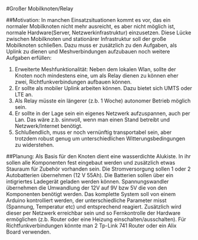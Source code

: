 #Großer Mobilknoten/Relay

##Motivation:
In manchen Einsatzsituationen kommt es vor, das ein normaler Mobilknoten nicht mehr ausreicht, es aber nicht möglich ist, normale Hardware(Server, Netzwerkinfrastruktur) einzusetzen. 
Diese Lücke zwischen Mobilknoten und stationärer Infrastruktur soll der große Mobilknoten schließen.
Dazu muss er zusätzlich zu den Aufgaben, als Uplink zu dienen und Meshverbindungen aufzubauen noch weitere Aufgaben erfüllen:

1. Erweiterte Meshfunktionalität: Neben dem lokalen Wlan, sollte der Knoten noch mindestens eine, um als Relay dienen zu können eher zwei, Richtfunkverbindungen aufbauen können.
2. Er sollte als mobiler Uplink arbeiten können. Dazu bietet sich UMTS oder LTE an.
3. Als Relay müsste ein längerer (z.b. 1 Woche) autonomer Betrieb möglich sein.
4. Er sollte in der Lage sein ein eigenes Netzwerk aufzuspannen, auch per Lan. Das wäre z.b. sinnvoll, wenn man
einen Stand betreibt und Netzwerk/Internet benötigt.
5. Schlußendlich, muss er noch vernünftig transportabel sein, aber trotzdem robust genug um unterschiedlichen Witterungsbedingungen zu widerstehen.

##Planung:
Als Basis für den Knoten dient eine wasserdichte Alukiste. In ihr sollen alle Komponenten fest eingebaut werden und zusätzlich etwas Stauraum für Zubehör vorhanden sein. Die Stromversorgung sollen 1 oder 2 Autobatterien übernehmen (12 V 55Ah). Die Batterien sollen über ein intigriertes Ladegerät geladen werden können. Spannungswandler übernehmen die Umwandlung der 12V auf 9V bzw 5V die von den Komponenten benötigt werden. 
Das komplette System soll von einem Arduino kontrolliert werden, der unterschiedliche Parameter misst (Spannung, Temperatur etc) und entsprechend reagiert. Zusätzlich wird dieser per Netzwerk erreichbar sein und so Fernkontrolle der Hardware ermöglichen (z.b. Router oder eine Heizung einschalten/ausschalten).
Für Richtfunkverbindungen könnte man 2 Tp-Link 741 Router oder ein Alix Board verwenden. 

